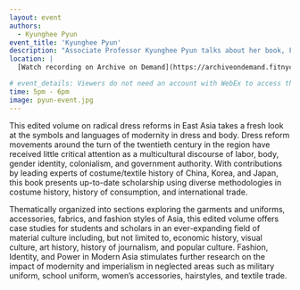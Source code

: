 ```yaml
---
layout: event
authors:
  - Kyunghee Pyun
event_title: 'Kyunghee Pyun'
description: "Associate Professor Kyunghee Pyun talks about her book, Fashion, Identity, and Power in Modern Asia"
location: |
  [Watch recording on Archive on Demand](https://archiveondemand.fitnyc.edu/item/26326)

# event_details: Viewers do not need an account with WebEx to access this event. After clicking the link, the event can be viewed either through your web browser or by downloading the WebEx desktop application. If this is your first time using WebEx, please plan on joining the event several minutes before the starting time to troubleshoot any issues.
time: 5pm - 6pm
image: pyun-event.jpg
---
```

This edited volume on radical dress reforms in East Asia takes a fresh look at the symbols and languages of modernity in dress and body. Dress reform movements around the turn of the twentieth century in the region have received little critical attention as a multicultural discourse of labor, body, gender identity, colonialism, and government authority. With contributions by leading experts of costume/textile history of China, Korea, and Japan, this book presents up-to-date scholarship using diverse methodologies in costume history, history of consumption, and international trade.

Thematically organized into sections exploring the garments and uniforms, accessories, fabrics, and fashion styles of Asia, this edited volume offers case studies for students and scholars in an ever-expanding field of material culture including, but not limited to, economic history, visual culture, art history, history of journalism, and popular culture. Fashion, Identity, and Power in Modern Asia stimulates further research on the impact of modernity and imperialism in neglected areas such as military uniform, school uniform, women’s accessories, hairstyles, and textile trade.
